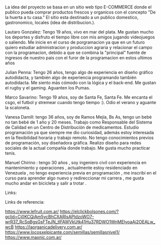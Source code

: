 La idea del proyecto se basa en un sitio web tipo E-COMMERCE donde el publico pueda comprar productos frescos y organicos con el concepto "De la huerta a tu casa." 
El sitio esta destinado a un publico domestico, gastronomico, locales (idea de distribucion.).


Lautaro Gonzalez: Tengo 19 años, vivo en mar del plata. Me gustan mucho los deportes y disfruto el tiempo libre con mis amigos jugando videojuegos o saliendo.
Me inicie en el curso de porgramacion ya que en un futuro quiero estudiar administracion y produccion agraria y relacionar el campo con la programacion, debido a que se combina
la "principal" fuente de ingresos de nuestro pais con el furor de la programacion en estos ultimos años



Julian Penna: Tengo 26 años, tengo algo de experiencia en diseño gráfico autodidacta, y también algo de experiencia programando también autodidacta. Me siento más cómodo con la lógica y el back-end. 
Me gustan el rugby y el gaming. Aguanten los Pumas.


Marco Savarino: Tengo 19 años, soy de Santa Fe, Santa Fe. Me encanta el csgo, el futbol y stremear cuando tengo tiempo :). Odio el verano y aguante la scaloneta.

Vanesa Damill: tengo 36 años, soy de Ramos Mejía, Bs As, tengo un bebé no tan bebé de 1 año y 20 meses. Trabajo como Responsable del Sistema de Calidad en un Centro de Distribución de medicamentos. Estudio programación ya que siempre me dio curiosidad, además estoy interesada en la flexibilidad horaria y trabajo remoto. No tengo conocimientos previos de programación, soy diseñadora gráfica. Realizo diseño para redes sociales de la actual compañía donde trabajo. Me gusta mucho practicar tenis.


Manuel Chirino : tengo 30 años , soy ingeniero civil con experiencia en mantenimiento y operaciones , actualmente estoy residenciado en Venezuela , no tengo experiencia previa en programación , me inscribí en el curso para aprender algo nuevo  y redireccionar mi carrera , me gusta mucho andar en bicicleta y salir a trotar .









Links:

Links de referencia:

https://www.lefruit.com.ar/
https://elclickbolsones.com/?gclid=Cj0KCQiAm5ycBhCXARIsAPldzoWO7-wrR37_RcSqBgsGsFTeJN_tIFAWVkUtk41Hu37RDWO1WnMEIyoaAi2OEALw_wcB
https://laorganicadelivery.com.ar/
https://www.locosxelpicante.com/semillas/semillasnivel1/
https://www.maxnic.com.ar/










